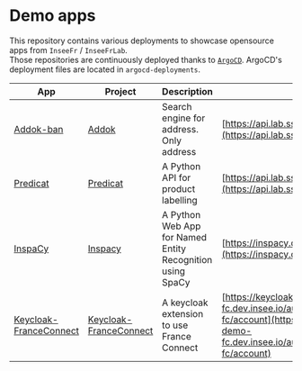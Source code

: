 # Demo apps

This repository contains various deployments to showcase opensource apps from `InseeFr` / `InseeFrLab`.  
Those repositories are continuously deployed thanks to [`ArgoCD`](https://argoproj.github.io/argo-cd/). ArgoCD's deployment files are located in `argocd-deployments`.

| App | Project | Description | Url |
|---|---|---|---|
| [Addok-ban](apps/addok-ban) | [Addok](https://github.com/addok/addok) | Search engine for address. Only address | [https://api.lab.sspcloud.fr/ban](https://api.lab.sspcloud.fr/ban) |
| [Predicat](apps/predicat) | [Predicat](https://github.com/inseefrlab/predicat) | A Python API for product labelling | [https://api.lab.sspcloud.fr/predicat](https://api.lab.sspcloud.fr/predicat) |
| [InspaCy](apps/inspacy) | [Inspacy](https://github.com/inseefrlab/inspacy-ui) | A Python Web App for Named Entity Recognition using SpaCy | [https://inspacy.dev.insee.io](https://inspacy.dev.insee.io) |
| [Keycloak-FranceConnect](apps/keycloak-franceconnect) | [Keycloak-FranceConnect](https://github.com/inseefr/Keycloak-FranceConnect) | A keycloak extension to use France Connect | [https://keycloak-demo-fc.dev.insee.io/auth/realms/test-fc/account](https://keycloak-demo-fc.dev.insee.io/auth/realms/test-fc/account) |
